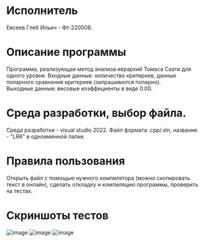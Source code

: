 # Исполнитель
Евсеев Глеб Ильич - Фт-220008.

# Описание программы
Программа, реализующая метод анализа иерархий Томаса Саати для одного уровня.
Входные данные: количество критериев, данные попарного сравнения критериев (запрашивются попарно).  
Выходные данные: весовые коэффициенты в виде 0.00.

# Среда разработки, выбор файла.
Среда разработки - visual studio 2022.
Файл формата .cpp/.sln, название - "LR6" в одноименной папке.

# Правила пользования
Открыть файл с помощью нужного компилятора (можно скопировать текст в онлайн), сделать откладку и компиляцию программы, проверить на тестах.

# Скриншоты тестов
![image](https://github.com/4s4ken/LR-6/assets/65232734/b6b0f1d3-0be6-4e2b-8a6c-b7473e38aec6)
![image](https://github.com/4s4ken/LR-6/assets/65232734/9b59568b-6b23-4e24-8f7d-35fed2f039a1)
![image](https://github.com/4s4ken/LR-6/assets/65232734/1e58f6ef-26c3-4c12-88f2-beec79c2275a)
